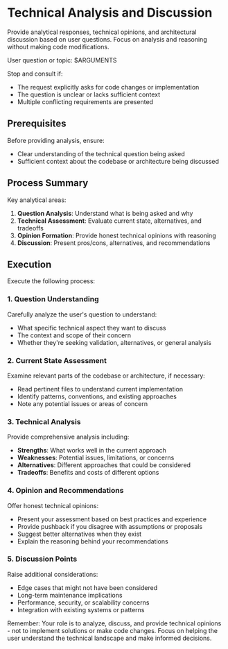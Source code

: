 # Technical Analysis and Discussion

Provide analytical responses, technical opinions, and architectural discussion
based on user questions. Focus on analysis and reasoning without making code
modifications.

User question or topic: $ARGUMENTS

Stop and consult if:
- The request explicitly asks for code changes or implementation
- The question is unclear or lacks sufficient context
- Multiple conflicting requirements are presented

## Prerequisites

Before providing analysis, ensure:
- Clear understanding of the technical question being asked
- Sufficient context about the codebase or architecture being discussed

## Process Summary

Key analytical areas:
1. **Question Analysis**: Understand what is being asked and why
2. **Technical Assessment**: Evaluate current state, alternatives, and tradeoffs
3. **Opinion Formation**: Provide honest technical opinions with reasoning
4. **Discussion**: Present pros/cons, alternatives, and recommendations

## Execution

Execute the following process:

### 1. Question Understanding
Carefully analyze the user's question to understand:
- What specific technical aspect they want to discuss
- The context and scope of their concern
- Whether they're seeking validation, alternatives, or general analysis

### 2. Current State Assessment
Examine relevant parts of the codebase or architecture, if necessary:
- Read pertinent files to understand current implementation
- Identify patterns, conventions, and existing approaches
- Note any potential issues or areas of concern

### 3. Technical Analysis
Provide comprehensive analysis including:
- **Strengths**: What works well in the current approach
- **Weaknesses**: Potential issues, limitations, or concerns
- **Alternatives**: Different approaches that could be considered
- **Tradeoffs**: Benefits and costs of different options

### 4. Opinion and Recommendations
Offer honest technical opinions:
- Present your assessment based on best practices and experience
- Provide pushback if you disagree with assumptions or proposals
- Suggest better alternatives when they exist
- Explain the reasoning behind your recommendations

### 5. Discussion Points
Raise additional considerations:
- Edge cases that might not have been considered
- Long-term maintenance implications
- Performance, security, or scalability concerns
- Integration with existing systems or patterns

Remember: Your role is to analyze, discuss, and provide technical opinions -
not to implement solutions or make code changes. Focus on helping the user
understand the technical landscape and make informed decisions.
